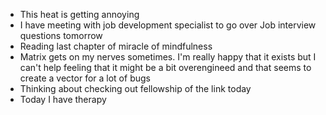 *   This heat is getting annoying
*   I have meeting with job development specialist to go over Job interview questions tomorrow
*   Reading last chapter of miracle of mindfulness
*   Matrix gets on my nerves sometimes. I'm really happy that it exists but I can't help feeling that it might be a bit overengineed and that seems to create a vector for a lot of bugs
*   Thinking about checking out fellowship of the link today
*   Today I have therapy